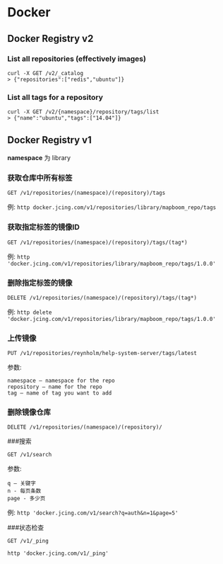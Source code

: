 # Docker

## Docker Registry v2

### List all repositories (effectively images)

```
curl -X GET /v2/_catalog
> {"repositories":["redis","ubuntu"]}
```

### List all tags for a repository

```
curl -X GET /v2/{namespace}/repository/tags/list
> {"name":"ubuntu","tags":["14.04"]}
```

## Docker Registry v1

**namespace** 为 library

### 获取仓库中所有标签

`GET /v1/repositories/(namespace)/(repository)/tags`

例:
`http docker.jcing.com/v1/repositories/library/mapboom_repo/tags`

### 获取指定标签的镜像ID

`GET /v1/repositories/(namespace)/(repository)/tags/(tag*)`

例:
`http 'docker.jcing.com/v1/repositories/library/mapboom_repo/tags/1.0.0'`

### 删除指定标签的镜像

`DELETE /v1/repositories/(namespace)/(repository)/tags/(tag*)`

例:
`http delete 'docker.jcing.com/v1/repositories/library/mapboom_repo/tags/1.0.0'`

### 上传镜像

`PUT /v1/repositories/reynholm/help-system-server/tags/latest`

参数:
```
namespace – namespace for the repo
repository – name for the repo
tag – name of tag you want to add
```

### 删除镜像仓库

`DELETE /v1/repositories/(namespace)/(repository)/`

###搜索

`GET /v1/search`

参数:

```
q – 关键字
n - 每页条数
page - 多少页
```

例:
`http 'docker.jcing.com/v1/search?q=auth&n=1&page=5'`

###状态检查

`GET /v1/_ping`

`http 'docker.jcing.com/v1/_ping'`
